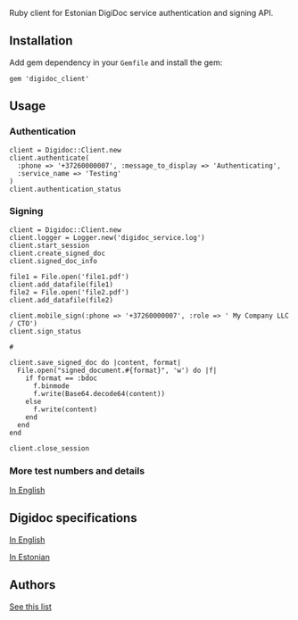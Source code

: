 Ruby client for Estonian DigiDoc service authentication and signing API.

## Installation

Add gem dependency in your `Gemfile` and install the gem:

    gem 'digidoc_client'

## Usage

### Authentication

    client = Digidoc::Client.new
    client.authenticate(
      :phone => '+37260000007', :message_to_display => 'Authenticating',
      :service_name => 'Testing'
    )
    client.authentication_status

### Signing

    client = Digidoc::Client.new
    client.logger = Logger.new('digidoc_service.log')
    client.start_session
    client.create_signed_doc
    client.signed_doc_info

    file1 = File.open('file1.pdf')
    client.add_datafile(file1)
    file2 = File.open('file2.pdf')
    client.add_datafile(file2)

    client.mobile_sign(:phone => '+37260000007', :role => ' My Company LLC / CTO')
    client.sign_status

    #

    client.save_signed_doc do |content, format|
      File.open("signed_document.#{format}", 'w') do |f|
        if format == :bdoc
          f.binmode
          f.write(Base64.decode64(content))
        else
          f.write(content)
        end
      end
    end

    client.close_session

### More test numbers and details
[In English](http://www.id.ee/?id=36381)

## Digidoc specifications

[In English](http://www.sk.ee/upload/files/DigiDocService_spec_eng.pdf)

[In Estonian](http://www.sk.ee/upload/files/DigiDocService_spec_est.pdf)

## Authors

[See this list](https://github.com/tarmotalu/digidoc_client/contributors)
